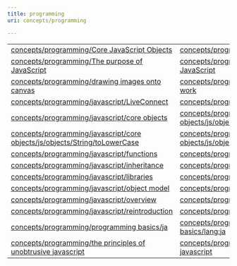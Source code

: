 ```yaml
---
title: programming
uri: concepts/programming

---
```

<table>
<col width="33%" />
<col width="33%" />
<col width="33%" />
<tbody>
<tr class="odd">
<td align="left"><a href="/concepts/programming/Core_JavaScript_Objects">concepts/programming/Core JavaScript Objects</a></td>
<td align="left"><div class="allpagesredirect">
<a href="/concepts/programming/Programming_basics">concepts/programming/Programming basics</a>
</div></td>
<td align="left"><div class="allpagesredirect">
<a href="/concepts/programming/The_principles_of_unobtrusive_JavaScript">concepts/programming/The principles of unobtrusive JavaScript</a>
</div></td>
</tr>
<tr class="even">
<td align="left"><div class="allpagesredirect">
<a href="/concepts/programming/The_purpose_of_JavaScript">concepts/programming/The purpose of JavaScript</a>
</div></td>
<td align="left"><div class="allpagesredirect">
<a href="/concepts/programming/Variables_in_JavaScript">concepts/programming/Variables in JavaScript</a>
</div></td>
<td align="left"><a href="/concepts/programming/about_javascript">concepts/programming/about javascript</a></td>
</tr>
<tr class="odd">
<td align="left"><a href="/concepts/programming/drawing_images_onto_canvas">concepts/programming/drawing images onto canvas</a></td>
<td align="left"><a href="/concepts/programming/how_do_computers_work">concepts/programming/how do computers work</a></td>
<td align="left"><a href="/concepts/programming/javascript">concepts/programming/javascript</a></td>
</tr>
<tr class="even">
<td align="left"><div class="allpagesredirect">
<a href="/concepts/programming/javascript/LiveConnect">concepts/programming/javascript/LiveConnect</a>
</div></td>
<td align="left"><a href="/concepts/programming/javascript/OOJ">concepts/programming/javascript/OOJ</a></td>
<td align="left"><a href="/concepts/programming/javascript/closures">concepts/programming/javascript/closures</a></td>
</tr>
<tr class="odd">
<td align="left"><a href="/concepts/programming/javascript/core_objects">concepts/programming/javascript/core objects</a></td>
<td align="left"><a href="/concepts/programming/javascript/core_objects/js/objects/String/concat">concepts/programming/javascript/core objects/js/objects/String/concat</a></td>
<td align="left"><a href="/concepts/programming/javascript/core_objects/js/objects/String/substr">concepts/programming/javascript/core objects/js/objects/String/substr</a></td>
</tr>
<tr class="even">
<td align="left"><a href="/concepts/programming/javascript/core_objects/js/objects/String/toLowerCase">concepts/programming/javascript/core objects/js/objects/String/toLowerCase</a></td>
<td align="left"><a href="/concepts/programming/javascript/core_objects/js/objects/String/toUpperCase">concepts/programming/javascript/core objects/js/objects/String/toUpperCase</a></td>
<td align="left"><a href="/concepts/programming/javascript/expressions">concepts/programming/javascript/expressions</a></td>
</tr>
<tr class="odd">
<td align="left"><a href="/concepts/programming/javascript/functions">concepts/programming/javascript/functions</a></td>
<td align="left"><a href="/concepts/programming/javascript/future">concepts/programming/javascript/future</a></td>
<td align="left"><a href="/concepts/programming/javascript/history">concepts/programming/javascript/history</a></td>
</tr>
<tr class="even">
<td align="left"><a href="/concepts/programming/javascript/inheritance">concepts/programming/javascript/inheritance</a></td>
<td align="left"><a href="/concepts/programming/javascript/iterators">concepts/programming/javascript/iterators</a></td>
<td align="left"><a href="/concepts/programming/javascript/json">concepts/programming/javascript/json</a></td>
</tr>
<tr class="odd">
<td align="left"><a href="/concepts/programming/javascript/libraries">concepts/programming/javascript/libraries</a></td>
<td align="left"><a href="/concepts/programming/javascript/liveconnect">concepts/programming/javascript/liveconnect</a></td>
<td align="left"><a href="/concepts/programming/javascript/minification">concepts/programming/javascript/minification</a></td>
</tr>
<tr class="even">
<td align="left"><a href="/concepts/programming/javascript/object_model">concepts/programming/javascript/object model</a></td>
<td align="left"><a href="/concepts/programming/javascript/objects">concepts/programming/javascript/objects</a></td>
<td align="left"><a href="/concepts/programming/javascript/objects/js/objects/Object/getOwnPropertyNames">concepts/programming/javascript/objects/js/objects/Object/getOwnPropertyNames</a></td>
</tr>
<tr class="odd">
<td align="left"><a href="/concepts/programming/javascript/overview">concepts/programming/javascript/overview</a></td>
<td align="left"><a href="/concepts/programming/javascript/prototypes">concepts/programming/javascript/prototypes</a></td>
<td align="left"><a href="/concepts/programming/javascript/regex">concepts/programming/javascript/regex</a></td>
</tr>
<tr class="even">
<td align="left"><a href="/concepts/programming/javascript/reintroduction">concepts/programming/javascript/reintroduction</a></td>
<td align="left"><a href="/concepts/programming/javascript/values">concepts/programming/javascript/values</a></td>
<td align="left"><a href="/concepts/programming/programming_basics">concepts/programming/programming basics</a></td>
</tr>
<tr class="odd">
<td align="left"><div class="allpagesredirect">
<a href="/concepts/programming/programming_basics/ja">concepts/programming/programming basics/ja</a>
</div></td>
<td align="left"><div class="allpagesredirect">
<a href="/concepts/programming/programming_basics/lang:ja">concepts/programming/programming basics/lang:ja</a>
</div></td>
<td align="left"><a href="/concepts/programming/style_guides">concepts/programming/style guides</a></td>
</tr>
<tr class="even">
<td align="left"><a href="/concepts/programming/the_principles_of_unobtrusive_javascript">concepts/programming/the principles of unobtrusive javascript</a></td>
<td align="left"><a href="/concepts/programming/the_purpose_of_javascript">concepts/programming/the purpose of javascript</a></td>
<td align="left"><a href="/concepts/programming/variables_in_javascript">concepts/programming/variables in javascript</a></td>
</tr>
</tbody>
</table>

